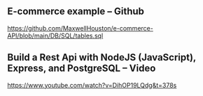 ## E-commerce example – Github

https://github.com/MaxwellHouston/e-commerce-API/blob/main/DB/SQL/tables.sql


## Build a Rest Api with NodeJS (JavaScript), Express, and PostgreSQL – Video

https://www.youtube.com/watch?v=DihOP19LQdg&t=378s
